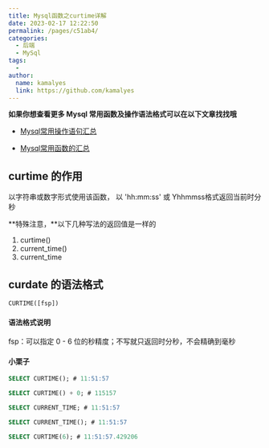 ```yaml
---
title: Mysql函数之curtime详解
date: 2023-02-17 12:22:50
permalink: /pages/c51ab4/
categories:
  - 后端
  - MySql
tags:
  - 
author: 
  name: kamalyes
  link: https://github.com/kamalyes
---
```

**如果你想查看更多 Mysql 常用函数及操作语法格式可以在以下文章找找哦**

- [Mysql常用操作语句汇总](./59.Mysql常用操作语句汇总.md)

- [Mysql常用函数的汇总](./01.Mysql常用函数汇总.md)

curtime 的作用
-----------

以字符串或数字形式使用该函数， 以 'hh:mm:ss' 或 Yhhmmss格式返回当前时分秒

**特殊注意，**以下几种写法的返回值是一样的

1.  curtime()
2.  current_time()
3.  current_time

curdate 的语法格式
-------------

```
CURTIME([fsp])
```

#### 语法格式说明

fsp：可以指定 0 - 6 位的秒精度；不写就只返回时分秒，不会精确到毫秒

#### 小栗子

```sql
SELECT CURTIME(); # 11:51:57

SELECT CURTIME() + 0; # 115157

SELECT CURRENT_TIME; # 11:51:57

SELECT CURRENT_TIME(); # 11:51:57

SELECT CURTIME(6); # 11:51:57.429206
```
